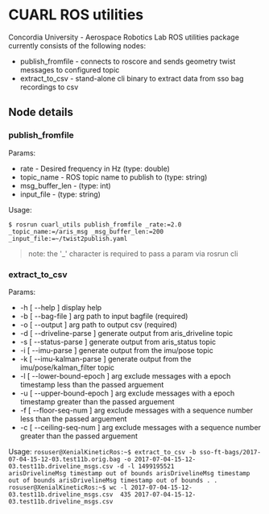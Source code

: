 # CUARL ROS utilities

Concordia University - Aerospace Robotics Lab ROS utilities package currently consists of the following nodes:

* publish_fromfile - connects to roscore and sends geometry twist messages to configured topic
* extract_to_csv - stand-alone cli binary to extract data from sso bag recordings to csv

## Node details

### publish_fromfile

  Params:

  * rate - Desired frequency in Hz (type: double)
  * topic_name - ROS topic name to publish to (type: string)
  * msg_buffer_len - (type: int)
  * input_file - (type: string)

  Usage:

`
$ rosrun cuarl_utils publish_fromfile _rate:=2.0 _topic_name:=/aris_msg _msg_buffer_len:=200 _input_file:=~/twist2publish.yaml
`

  > note: the '_' character is required to pass a param via rosrun cli

### extract_to_csv

  Params:

  * -h [ --help ]                  display help
  * -b [ --bag-file ] arg          path to input bagfile (required)
  * -o [ --output ] arg            path to output csv (required)
  * -d [ --driveline-parse ]       generate output from aris_driveline topic
  * -s [ --status-parse ]          generate output from aris_status topic
  * -i [ --imu-parse ]             generate output from the imu/pose topic
  * -k [ --imu-kalman-parse ]      generate output from the 
                                   imu/pose/kalman_filter topic
  * -l [ --lower-bound-epoch ] arg exclude messages with a epoch timestamp less 
                                   than the passed arguement
  * -u [ --upper-bound-epoch ] arg exclude messages with a epoch timestamp 
                                   greater than the passed arguement
  * -f [ --floor-seq-num ] arg     exclude messages with a sequence number less 
                                   than the passed arguement
  * -c [ --ceiling-seq-num ] arg   exclude messages with a sequence number 
                                   greater than the passed arguement

  Usage:
`
rosuser@XenialKineticRos:~$ extract_to_csv -b sso-ft-bags/2017-07-04-15-12-03.test11b.orig.bag -o 2017-07-04-15-12-03.test11b.driveline_msgs.csv -d -l 1499195521                               
arisDrivelineMsg timestamp out of bounds
arisDrivelineMsg timestamp out of bounds
arisDrivelineMsg timestamp out of bounds
.
.
rosuser@XenialKineticRos:~$ wc -l 2017-07-04-15-12-03.test11b.driveline_msgs.csv 
435 2017-07-04-15-12-03.test11b.driveline_msgs.csv
`
